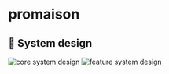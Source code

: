 # promaison

## 🎨 System design

![core system design](https://github.com/user-attachments/assets/f7591eb5-c333-41a3-a84e-4a3a86f61f7b)
![feature system design](https://github.com/user-attachments/assets/e62c2b9b-4100-41b3-b69d-2a6f33461744)
